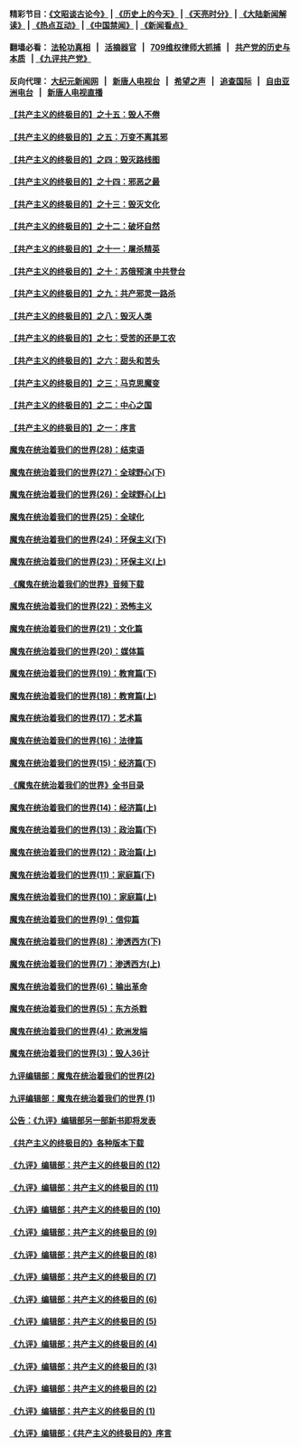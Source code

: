 #### 精彩节目：[《文昭谈古论今》](http://134.209.198.168/wenzhao) | [《历史上的今天》](http://134.209.198.168/today-in-history) | [《天亮时分》](http://134.209.198.168/tianliang) | [《大陆新闻解读》](http://134.209.198.168/ntdtv-comedy) | [《热点互动》](http://134.209.198.168/ntdtv-rdhd)  | [《中国禁闻》](http://134.209.198.168/ntdtv-news) | [《新闻看点》](http://134.209.198.168/news-insight) 

  #### 翻墙必看： [法轮功真相](http://134.209.198.168:10000/videos/truth.html) &nbsp;&nbsp;|&nbsp;&nbsp; [活摘器官](http://134.209.198.168:10000/videos/res/Organs/) &nbsp;&nbsp;|&nbsp;&nbsp; [709维权律师大抓捕](http://134.209.198.168:10000/videos/709/) &nbsp;&nbsp;|&nbsp;&nbsp; [共产党的历史与本质](http://134.209.198.168:10000/videos/ccp.html) &nbsp;&nbsp;| [《九评共产党》](http://134.209.198.168:10000/videos/jiuping/) 

#### 反向代理： [大纪元新闻网](http://134.209.198.168:10080/) &nbsp;&nbsp;|&nbsp;&nbsp; [新唐人电视台](http://134.209.198.168:8000/) &nbsp;&nbsp;|&nbsp;&nbsp; [希望之声](http://134.209.198.168:8200/) &nbsp;&nbsp;|&nbsp;&nbsp; [追查国际](http://134.209.198.168:10010/) &nbsp;&nbsp;|&nbsp;&nbsp; [自由亚洲电台](http://134.209.198.168:9800/) &nbsp;&nbsp;|&nbsp;&nbsp; [新唐人电视直播](http://134.209.198.168/) 

#### [【共产主义的终极目的】之十五：毁人不倦](../pages/nsc422/n11166792.md?t=04091537) 

#### [【共产主义的终极目的】之五：万变不离其邪](../pages/nsc422/n11091285.md?t=04091537) 

#### [【共产主义的终极目的】之四：毁灭路线图](../pages/nsc422/n11086284.md?t=04091537) 

#### [【共产主义的终极目的】之十四：邪恶之最](../pages/nsc422/n11150249.md?t=04091537) 

#### [【共产主义的终极目的】之十三：毁灭文化](../pages/nsc422/n11135227.md?t=04091537) 

#### [【共产主义的终极目的】之十二：破坏自然](../pages/nsc422/n11135214.md?t=04091537) 

#### [【共产主义的终极目的】之十一：屠杀精英](../pages/nsc422/n11118442.md?t=04091537) 

#### [【共产主义的终极目的】之十：苏俄预演 中共登台](../pages/nsc422/n11118424.md?t=04091537) 

#### [【共产主义的终极目的】之九：共产邪灵一路杀](../pages/nsc422/n11114139.md?t=04091537) 

#### [【共产主义的终极目的】之八：毁灭人类](../pages/nsc422/n11108503.md?t=04091537) 

#### [【共产主义的终极目的】之七：受苦的还是工农](../pages/nsc422/n11101809.md?t=04091537) 

#### [【共产主义的终极目的】之六：甜头和苦头](../pages/nsc422/n11096971.md?t=04091537) 

#### [【共产主义的终极目的】之三：马克思魔变](../pages/nsc422/n11061941.md?t=04091537) 

#### [【共产主义的终极目的】之二：中心之国](../pages/nsc422/n11047728.md?t=04091537) 

#### [【共产主义的终极目的】之一：序言](../pages/nsc422/n11086077.md?t=04091537) 

#### [魔鬼在统治着我们的世界(28)：结束语](../pages/nsc422/n10936246.md?t=04091537) 

#### [魔鬼在统治着我们的世界(27)：全球野心(下)](../pages/nsc422/n10928319.md?t=04091537) 

#### [魔鬼在统治着我们的世界(26)：全球野心(上)](../pages/nsc422/n10900318.md?t=04091537) 

#### [魔鬼在统治着我们的世界(25)：全球化](../pages/nsc422/n10788205.md?t=04091537) 

#### [魔鬼在统治着我们的世界(24)：环保主义(下)](../pages/nsc422/n10695307.md?t=04091537) 

#### [魔鬼在统治着我们的世界(23)：环保主义(上)](../pages/nsc422/n10688613.md?t=04091537) 

#### [《魔鬼在统治着我们的世界》音频下载](../pages/nsc422/n10635553.md?t=04091537) 

#### [魔鬼在统治着我们的世界(22)：恐怖主义](../pages/nsc422/n10614727.md?t=04091537) 

#### [魔鬼在统治着我们的世界(21)：文化篇](../pages/nsc422/n10597706.md?t=04091537) 

#### [魔鬼在统治着我们的世界(20)：媒体篇](../pages/nsc422/n10586579.md?t=04091537) 

#### [魔鬼在统治着我们的世界(19)：教育篇(下)](../pages/nsc422/n10564808.md?t=04091537) 

#### [魔鬼在统治着我们的世界(18)：教育篇(上)](../pages/nsc422/n10526970.md?t=04091537) 

#### [魔鬼在统治着我们的世界(17)：艺术篇](../pages/nsc422/n10499093.md?t=04091537) 

#### [魔鬼在统治着我们的世界(16)：法律篇](../pages/nsc422/n10485969.md?t=04091537) 

#### [魔鬼在统治着我们的世界(15)：经济篇(下)](../pages/nsc422/n10469975.md?t=04091537) 

#### [《魔鬼在统治着我们的世界》全书目录](../pages/nsc422/n10464261.md?t=04091537) 

#### [魔鬼在统治着我们的世界(14)：经济篇(上)](../pages/nsc422/n10457370.md?t=04091537) 

#### [魔鬼在统治着我们的世界(13)：政治篇(下)](../pages/nsc422/n10448270.md?t=04091537) 

#### [魔鬼在统治着我们的世界(12)：政治篇(上)](../pages/nsc422/n10444576.md?t=04091537) 

#### [魔鬼在统治着我们的世界(11)：家庭篇(下)](../pages/nsc422/n10440961.md?t=04091537) 

#### [魔鬼在统治着我们的世界(10)：家庭篇(上)](../pages/nsc422/n10435448.md?t=04091537) 

#### [魔鬼在统治着我们的世界(9)：信仰篇](../pages/nsc422/n10432159.md?t=04091537) 

#### [魔鬼在统治着我们的世界(8)：渗透西方(下)](../pages/nsc422/n10429603.md?t=04091537) 

#### [魔鬼在统治着我们的世界(7)：渗透西方(上)](../pages/nsc422/n10426013.md?t=04091537) 

#### [魔鬼在统治着我们的世界(6)：输出革命](../pages/nsc422/n10421536.md?t=04091537) 

#### [魔鬼在统治着我们的世界(5)：东方杀戮](../pages/nsc422/n10417707.md?t=04091537) 

#### [魔鬼在统治着我们的世界(4)：欧洲发端](../pages/nsc422/n10414890.md?t=04091537) 

#### [魔鬼在统治着我们的世界(3)：毁人36计](../pages/nsc422/n10411583.md?t=04091537) 

#### [九评编辑部：魔鬼在统治着我们的世界(2)](../pages/nsc422/n10410036.md?t=04091537) 

#### [九评编辑部：魔鬼在统治着我们的世界 (1)](../pages/nsc422/n10406825.md?t=04091537) 

#### [公告：《九评》编辑部另一部新书即将发表](../pages/nsc422/n10405104.md?t=04091537) 

#### [《共产主义的终极目的》各种版本下载](../pages/nsc422/n10022138.md?t=04091537) 

#### [《九评》编辑部：共产主义的终极目的 (12)](../pages/nsc422/n9933272.md?t=04091537) 

#### [《九评》编辑部：共产主义的终极目的 (11)](../pages/nsc422/n9924973.md?t=04091537) 

#### [《九评》编辑部：共产主义的终极目的 (10)](../pages/nsc422/n9920883.md?t=04091537) 

#### [《九评》编辑部：共产主义的终极目的 (9)](../pages/nsc422/n9916363.md?t=04091537) 

#### [《九评》编辑部：共产主义的终极目的 (8)](../pages/nsc422/n9912488.md?t=04091537) 

#### [《九评》编辑部：共产主义的终极目的 (7)](../pages/nsc422/n9901176.md?t=04091537) 

#### [《九评》编辑部：共产主义的终极目的 (6)](../pages/nsc422/n9899359.md?t=04091537) 

#### [《九评》编辑部：共产主义的终极目的 (5)](../pages/nsc422/n9893174.md?t=04091537) 

#### [《九评》编辑部：共产主义的终极目的 (4)](../pages/nsc422/n9891246.md?t=04091537) 

#### [《九评》编辑部：共产主义的终极目的 (3)](../pages/nsc422/n9879879.md?t=04091537) 

#### [《九评》编辑部：共产主义的终极目的 (2)](../pages/nsc422/n9876205.md?t=04091537) 

#### [《九评》编辑部：共产主义的终极目的 (1)](../pages/nsc422/n9865857.md?t=04091537) 

#### [《九评》编辑部：《共产主义的终极目的》序言](../pages/nsc422/n9862666.md?t=04091537) 

